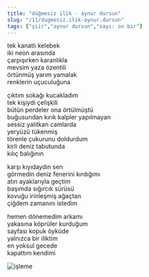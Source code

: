 ```yaml
---
title: "düğmesiz ilik - aynur dursun"
slug: "/11/dugmesiz.ilik-aynur.dursun"
tags: ["şiir","aynur dursun","sayı: on bir"]
---
```


tek kanatlı kelebek  
iki neon arasında  
çarpışırken karanlıkla  
mevsim yaza özentili  
örtünmüş yarım yamalak  
renklerin uçuculuğuna

çıktım sokağı kucakladım  
tek kişiydi çelişkili  
bütün perdeler ona örtülmüştü  
buğusundan kırık kalpler yapılmayan  
sessiz yalıtkan camlarda  
yeryüzü tükenmiş  
törenle çukurunu doldurdum  
kirli deniz tabutunda  
kılıç balığının

karşı kıyıdaydın sen  
görmedin deniz fenerini kırdığımı  
atın ayaklarıyla geçtim  
başımda sığırcık sürüsü  
kovuğu irinleşmiş ağaçtan  
çiğdem zamanını istedim

hemen dönemedim arkamı  
yakasına köprüler kurduğum  
sayfası kopuk öyküde  
yalnızca bir iliktim  
en yoksul gecede  
kapattım kendimi

![işleme](/img/ky11_30.jpg)
